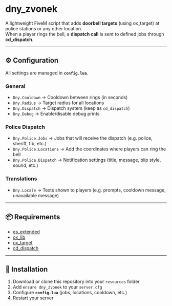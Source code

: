 # dny_zvonek

A lightweight FiveM script that adds **doorbell targets** (using ox_target) at police stations or any other location.  
When a player rings the bell, a **dispatch call** is sent to defined jobs through **cd_dispatch**.  

---

## ⚙️ Configuration

All settings are managed in **`config.lua`**.

### General
- `Dny.Cooldown` → Cooldown between rings (in seconds)  
- `Dny.Radius` → Target radius for all locations  
- `Dny.Dispatch` → Dispatch system (keep as `cd_dispatch`)  
- `Dny.Debug` → Enable/disable debug prints  

### Police Dispatch
- `Dny.Police.Jobs` → Jobs that will receive the dispatch (e.g. police, sheriff, fib, etc.)  
- `Dny.Police.Locations` → Add the coordinates where players can ring the bell  
- `Dny.Police.Dispatch` → Notification settings (title, message, blip style, sound, etc.)  

### Translations
- `Dny.Locale` → Texts shown to players (e.g. prompts, cooldown message, unavailable message)  

---

## 📦 Requirements
- [es_extended](https://github.com/esx-framework/esx_core)  
- [ox_lib](https://overextended.dev/ox_lib)  
- [ox_target](https://overextended.dev/ox_target)  
- [cd_dispatch](https://codesign.pro/scripts/free-scripts/23-cd-dispatch)  

---

## 🚀 Installation
1. Download or clone this repository into your `resources` folder  
2. Add `ensure dny_zvonek` to your `server.cfg`  
3. Configure **`config.lua`** (jobs, locations, cooldown, etc.)  
4. Restart your server  
